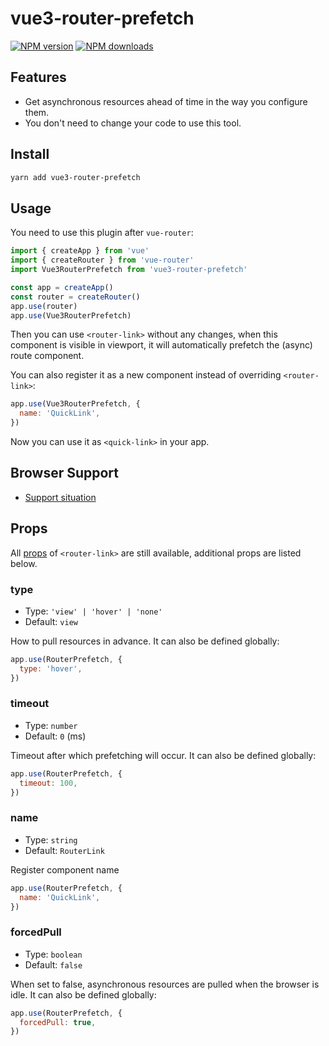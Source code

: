 # vue3-router-prefetch

[![NPM version](https://badgen.net/npm/v/vue3-router-prefetch)](https://npmjs.com/package/vue3-router-prefetch)
[![NPM downloads](https://badgen.net/npm/dm/vue3-router-prefetch)](https://npmjs.com/package/vue3-router-prefetch)

## Features

- Get asynchronous resources ahead of time in the way you configure them.
- You don't need to change your code to use this tool.

## Install

```bash
yarn add vue3-router-prefetch
```

## Usage

You need to use this plugin after `vue-router`:

```js
import { createApp } from 'vue'
import { createRouter } from 'vue-router'
import Vue3RouterPrefetch from 'vue3-router-prefetch'

const app = createApp()
const router = createRouter()
app.use(router)
app.use(Vue3RouterPrefetch)
```

Then you can use `<router-link>` without any changes, when this component is visible in viewport, it will automatically prefetch the (async) route component.

You can also register it as a new component instead of overriding `<router-link>`:

```js
app.use(Vue3RouterPrefetch, {
  name: 'QuickLink',
})
```

Now you can use it as `<quick-link>` in your app.

## Browser Support

- [Support situation](https://developer.mozilla.org/en-US/docs/Web/API/IntersectionObserver)

## Props

All [props](https://router.vuejs.org/api/#router-link-props) of `<router-link>` are still available, additional props are listed below.

### type

- Type: `'view' | 'hover' | 'none'`
- Default: `view`

How to pull resources in advance.
It can also be defined globally:

```js
app.use(RouterPrefetch, {
  type: 'hover',
})
```

### timeout

- Type: `number`
- Default: `0` (ms)

Timeout after which prefetching will occur.
It can also be defined globally:

```js
app.use(RouterPrefetch, {
  timeout: 100,
})
```


### name

- Type: `string`
- Default: `RouterLink`

Register component name

```js
app.use(RouterPrefetch, {
  name: 'QuickLink',
})
```

### forcedPull

- Type: `boolean`
- Default: `false`

When set to false, asynchronous resources are pulled when the browser is idle.
It can also be defined globally:

```js
app.use(RouterPrefetch, {
  forcedPull: true,
})
```
